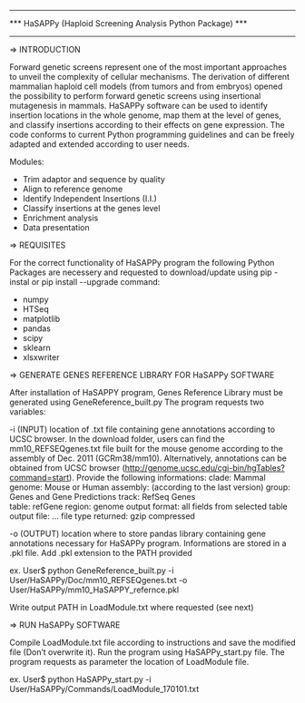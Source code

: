 *******************************************************************
***	HaSAPPy (Haploid Screening Analysis Python Package)	***
*******************************************************************

=>	INTRODUCTION

Forward genetic screens represent one of the most important approaches to unveil the complexity of cellular mechanisms. The derivation of different mammalian haploid cell models (from tumors and from embryos) opened the possibility to perform forward genetic screens using insertional mutagenesis in mammals.
HaSAPPy software can be used to identify insertion locations in the whole genome, map them at the level of genes, and classify insertions according to their effects on gene expression. The code conforms to current Python programming guidelines and can be freely adapted and extended according to user needs.

Modules:
 - Trim adaptor and sequence by quality
 - Align to reference genome
 - Identify Independent Insertions (I.I.)
 - Classify insertions at the genes level
 - Enrichment analysis
 - Data presentation
 
=>	REQUISITES

For the correct functionality of HaSAPPy program the following Python Packages are necessery and requested to download/update using pip -instal or pip install --upgrade command:
 - numpy
 - HTSeq
 - matplotlib
 - pandas
 - scipy
 - sklearn
 - xlsxwriter

=>	GENERATE GENES REFERENCE LIBRARY FOR HaSAPPy SOFTWARE

After installation of HaSAPPY program, Genes Reference Library must be generated using GeneReference_built.py
The program requests two variables:

-i (INPUT) 	location of .txt file containing gene annotations according to UCSC browser. In the download folder, users can find the mm10_REFSEQgenes.txt file built for the mouse genome according to the assembly of Dec. 2011 (GCRm38/mm10). Alternatively, annotations can be obtained from UCSC browser (http://genome.ucsc.edu/cgi-bin/hgTables?command=start). Provide the following informations:
	clade:			Mammal
	genome:			Mouse or Human
	assembly:		(according to the last version)
	group:			Genes and Gene Predictions
	track:			RefSeq Genes  
	table:			refGene
	region:   		genome
	output format:		all fields from selected table
	output file:		…
	file type returned:	gzip compressed

-o (OUTPUT)	location where to store pandas library containing gene annotations necessary for HaSAPPy program. Informations are stored in a .pkl file. Add .pkl extension to the PATH provided

ex. User$ python GeneReference_built.py -i User/HaSAPPy/Doc/mm10_REFSEQgenes.txt -o User/HaSAPPy/mm10_HaSAPPY_refernce.pkl

Write output PATH in LoadModule.txt where requested (see next)


=>	RUN HaSAPPy SOFTWARE

Compile LoadModule.txt file according to instructions and save the modified file (Don’t overwrite it). Run the program using HaSAPPy_start.py file. The program requests as parameter the location of LoadModule file.

ex. User$ python HaSAPPy_start.py -i User/HaSAPPy/Commands/LoadModule_170101.txt




